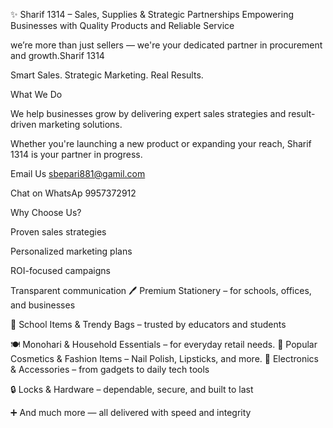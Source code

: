 ✨ Sharif 1314 – Sales, Supplies & Strategic Partnerships
Empowering Businesses with Quality Products and Reliable Service

 we’re more than just sellers —
we're your dedicated partner in procurement and growth.Sharif 1314

Smart Sales. Strategic Marketing. Real Results.

What We Do

We help businesses grow by delivering expert sales strategies and result-driven marketing solutions.

Whether you're launching a new product or expanding your reach, Sharif 1314 is your partner in progress.

Email Us sbepari881@gamil.com

Chat on WhatsAp 9957372912

Why Choose Us?

Proven sales strategies

Personalized marketing plans

ROI-focused campaigns

Transparent communication
🖊️ Premium Stationery – for schools, offices, and businesses

🏫 School Items & Trendy Bags – trusted by educators and students

🍽️ Monohari & Household Essentials – for everyday retail needs. 
💄 Popular Cosmetics & Fashion Items – Nail Polish, Lipsticks, and more. 
🔌 Electronics & Accessories – from gadgets to daily tech tools

🔒 Locks & Hardware – dependable, secure, and built to last

➕ And much more — all delivered with speed and integrity

